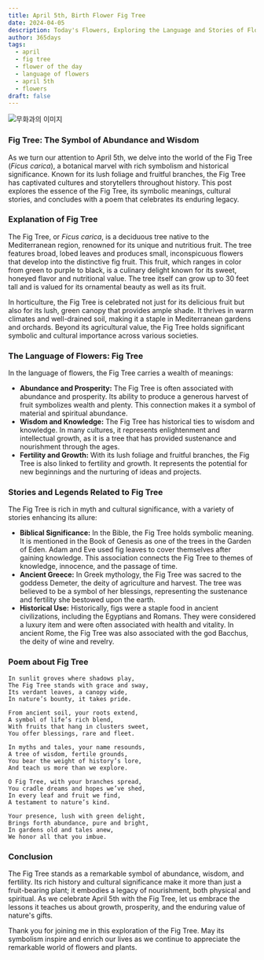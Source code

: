 ```yaml
---
title: April 5th, Birth Flower Fig Tree
date: 2024-04-05
description: Today's Flowers, Exploring the Language and Stories of Flowers Fig Tree
author: 365days
tags:
  - april
  - fig tree
  - flower of the day
  - language of flowers
  - april 5th
  - flowers
draft: false
---
```


![무화과의 이미지](https://cdn.pixabay.com/photo/2016/09/10/08/09/fig-tree-1658686_1280.jpg)


### Fig Tree: The Symbol of Abundance and Wisdom

As we turn our attention to April 5th, we delve into the world of the Fig Tree (*Ficus carica*), a botanical marvel with rich symbolism and historical significance. Known for its lush foliage and fruitful branches, the Fig Tree has captivated cultures and storytellers throughout history. This post explores the essence of the Fig Tree, its symbolic meanings, cultural stories, and concludes with a poem that celebrates its enduring legacy.

### Explanation of Fig Tree

The Fig Tree, or *Ficus carica*, is a deciduous tree native to the Mediterranean region, renowned for its unique and nutritious fruit. The tree features broad, lobed leaves and produces small, inconspicuous flowers that develop into the distinctive fig fruit. This fruit, which ranges in color from green to purple to black, is a culinary delight known for its sweet, honeyed flavor and nutritional value. The tree itself can grow up to 30 feet tall and is valued for its ornamental beauty as well as its fruit.

In horticulture, the Fig Tree is celebrated not just for its delicious fruit but also for its lush, green canopy that provides ample shade. It thrives in warm climates and well-drained soil, making it a staple in Mediterranean gardens and orchards. Beyond its agricultural value, the Fig Tree holds significant symbolic and cultural importance across various societies.

### The Language of Flowers: Fig Tree

In the language of flowers, the Fig Tree carries a wealth of meanings:

- **Abundance and Prosperity:** The Fig Tree is often associated with abundance and prosperity. Its ability to produce a generous harvest of fruit symbolizes wealth and plenty. This connection makes it a symbol of material and spiritual abundance.
- **Wisdom and Knowledge:** The Fig Tree has historical ties to wisdom and knowledge. In many cultures, it represents enlightenment and intellectual growth, as it is a tree that has provided sustenance and nourishment through the ages.
- **Fertility and Growth:** With its lush foliage and fruitful branches, the Fig Tree is also linked to fertility and growth. It represents the potential for new beginnings and the nurturing of ideas and projects.

### Stories and Legends Related to Fig Tree

The Fig Tree is rich in myth and cultural significance, with a variety of stories enhancing its allure:

- **Biblical Significance:** In the Bible, the Fig Tree holds symbolic meaning. It is mentioned in the Book of Genesis as one of the trees in the Garden of Eden. Adam and Eve used fig leaves to cover themselves after gaining knowledge. This association connects the Fig Tree to themes of knowledge, innocence, and the passage of time.
- **Ancient Greece:** In Greek mythology, the Fig Tree was sacred to the goddess Demeter, the deity of agriculture and harvest. The tree was believed to be a symbol of her blessings, representing the sustenance and fertility she bestowed upon the earth.
- **Historical Use:** Historically, figs were a staple food in ancient civilizations, including the Egyptians and Romans. They were considered a luxury item and were often associated with health and vitality. In ancient Rome, the Fig Tree was also associated with the god Bacchus, the deity of wine and revelry.

### Poem about Fig Tree

```
In sunlit groves where shadows play,
The Fig Tree stands with grace and sway,
Its verdant leaves, a canopy wide,
In nature’s bounty, it takes pride.

From ancient soil, your roots extend,
A symbol of life’s rich blend,
With fruits that hang in clusters sweet,
You offer blessings, rare and fleet.

In myths and tales, your name resounds,
A tree of wisdom, fertile grounds,
You bear the weight of history’s lore,
And teach us more than we explore.

O Fig Tree, with your branches spread,
You cradle dreams and hopes we’ve shed,
In every leaf and fruit we find,
A testament to nature’s kind.

Your presence, lush with green delight,
Brings forth abundance, pure and bright,
In gardens old and tales anew,
We honor all that you imbue.
```
### Conclusion

The Fig Tree stands as a remarkable symbol of abundance, wisdom, and fertility. Its rich history and cultural significance make it more than just a fruit-bearing plant; it embodies a legacy of nourishment, both physical and spiritual. As we celebrate April 5th with the Fig Tree, let us embrace the lessons it teaches us about growth, prosperity, and the enduring value of nature's gifts.

Thank you for joining me in this exploration of the Fig Tree. May its symbolism inspire and enrich our lives as we continue to appreciate the remarkable world of flowers and plants.